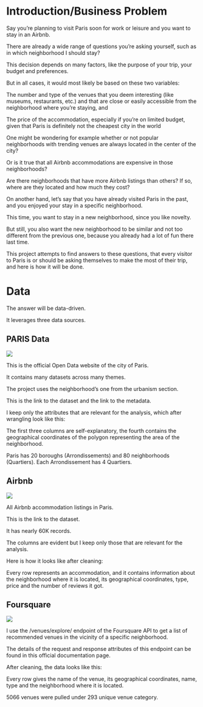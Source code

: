 # Introduction/Business Problem
Say you’re planning to visit Paris soon for work or leisure and you want to stay in an Airbnb.

There are already a wide range of questions you’re asking yourself, such as in which neighborhood I should stay?

This decision depends on many factors, like the purpose of your trip, your budget and preferences.

But in all cases, it would most likely be based on these two variables:

The number and type of the venues that you deem interesting (like museums, restaurants, etc.) and that are close or easily accessible from the neighborhood where you’re staying, and

The price of the accommodation, especially if you’re on limited budget, given that Paris is definitely not the cheapest city in the world

One might be wondering for example whether or not popular neighborhoods with trending venues are always located in the center of the city?

Or is it true that all Airbnb accommodations are expensive in those neighborhoods?

Are there neighborhoods that have more Airbnb listings than others? If so, where are they located and how much they cost?

On another hand, let’s say that you have already visited Paris in the past, and you enjoyed your stay in a specific neighborhood.

This time, you want to stay in a new neighborhood, since you like novelty.

But still, you also want the new neighborhood to be similar and not too different from the previous one, because you already had a lot of fun there last time.

This project attempts to find answers to these questions, that every visitor to Paris is or should be asking themselves to make the most of their trip, and here is how it will be done.

# Data
The answer will be data-driven.

It leverages three data sources.

## PARIS Data

<img src="https://opendata.paris.fr/assets/theme_image/header.png"/>

This is the official Open Data website of the city of Paris.

It contains many datasets across many themes.

The project uses the neighborhood’s one from the urbanism section.

This is the link to the dataset and the link to the metadata.

I keep only the attributes that are relevant for the analysis, which after wrangling look like this:

The first three columns are self-explanatory, the fourth contains the geographical coordinates of the polygon representing the area of the neighborhood.

Paris has 20 boroughs (Arrondissements) and 80 neighborhoods (Quartiers). Each Arrondissement has 4 Quartiers.

## Airbnb

<img src="https://news.airbnb.com/wp-content/uploads/sites/4/2017/01/airbnb_vertical_lockup_web.png"/>

All Airbnb accommodation listings in Paris.

This is the link to the dataset.

It has nearly 60K records.

The columns are evident but I keep only those that are relevant for the analysis.

Here is how it looks like after cleaning:

Every row represents an accommodation, and it contains information about the neighborhood where it is located, its geographical coordinates, type, price and the number of reviews it got.

## Foursquare

<img src="https://img.pngio.com/company-entertainment-food-foursquare-nightlife-perfect-foursquare-png-512_512.png"/>

I use the /venues/explore/ endpoint of the Foursquare API to get a list of recommended venues in the vicinity of a specific neighborhood.

The details of the request and response attributes of this endpoint can be found in this official documentation page.

After cleaning, the data looks like this:

Every row gives the name of the venue, its geographical coordinates, name, type and the neighborhood where it is located.

5066 venues were pulled under 293 unique venue category.
